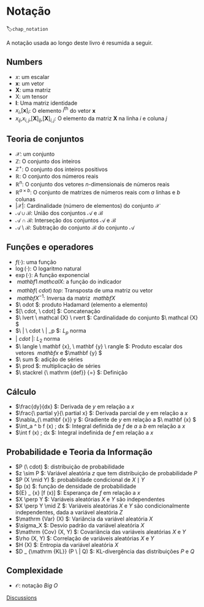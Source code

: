 # Notação
:label:`chap_notation`

A notação usada ao longo deste livro é resumida a seguir.


## Numbers

* $x$: um escalar
* $\mathbf{x}$: um vetor
* $\mathbf{X}$: uma matriz
* $\mathsf{X}$: um tensor
* $\mathbf{I}$: Uma matriz identidade
* $x_i$,$[\mathbf{x}]_i$: O elemento $i^\mathrm{th}$ do vetor $\mathbf{x}$
* $x_{ij}$,$x_{i, j}$,$[\mathbf {X}]_{ij}$,$[\mathbf {X}]_{i, j}$: O elemento da matriz $\mathbf{X}$ na linha $i$ e coluna $j$



## Teoria de conjuntos


* $\mathcal{X}$: um conjunto
* $\mathbb{Z}$: O conjunto dos inteiros
* $\mathbb{Z}^+$: O conjunto dos inteiros positivos
* $\mathbb{R}$: O conjunto dos números reais
* $\mathbb{R}^n$: O conjunto dos vetores $n$-dimensionais de números reais
* $\mathbb{R}^{a\times b}$: O conjunto de matrizes de números reais com $a$ linhas e $b$ colunas
* $|\mathcal{X}|$: Cardinalidade (número de elementos) do conjunto $\mathcal {X}$
* $\mathcal{A}\cup \mathcal{B}$: União dos conjuntos $\mathcal{A}$ e $\mathcal{B}$
* $\mathcal{A}\cap\mathcal{B}$: Interseção dos conjuntos $\mathcal{A}$ e $\mathcal{B}$
* $\mathcal{A}\setminus \mathcal{B}$: Subtração do conjunto $\mathcal{B}$ do conjunto $\mathcal{A}$


## Funções e operadores


* $f(\cdot)$: uma função
* $\log (\cdot)$: O logaritmo natural
* $\exp(\cdot)$: A função exponencial
* $\ mathbf {1} _ \ mathcal {X}$: a função do indicador
* $\ mathbf {(\ cdot)} ^ \ top$: Transposta de uma matriz ou vetor
* $\ mathbf {X} ^ {- 1}$: Inversa da matriz $\ mathbf {X}$
* $\ odot $: produto Hadamard (elemento a elemento)
* $[\ cdot, \ cdot] $: Concatenação
* $\ lvert \ mathcal {X} \ rvert $: Cardinalidade do conjunto $\ mathcal {X} $
* $\ | \ cdot \ | _p $: $L_p$ norma
* $| \ cdot \ |$: $L_2$ norma
* $\ langle \ mathbf {x}, \ mathbf {y} \ rangle $: Produto escalar dos vetores $\ mathbf {x}$ e $\mathbf {y} $
* $\ sum $: adição de séries
* $\ prod $: multiplicação de séries
* $\ stackrel {\ mathrm {def}} {=} $: Definição


## Cálculo

* $\frac{dy}{dx} $: Derivada de $y$ em relação a $x$
* $\frac{\ partial y}{\ partial x} $: Derivada parcial de $y$ em relação a $x$
* $\nabla_{\ mathbf {x}} y $: Gradiente de $y$ em relação a $\ mathbf {x} $
* $\int_a ^ b f (x) \; dx $: Integral definida de $f$ de $a$ a $b$ em relação a $x$
* $\int f (x) \; dx $: Integral indefinida de $f$ em relação a $x$

## Probabilidade e Teoria da Informação

* $P (\ cdot) $: distribuição de probabilidade
* $z \sim P $: Variável aleatória $z$ que tem distribuição de probabilidade $P$
* $P (X \mid Y) $: probabilidade condicional de $X\mid Y$
* $p (x) $: função de densidade de probabilidade
* ${E} _ {x} [f (x)] $: Esperança de $f$ em relação a $x$
* $X \perp Y $: Variáveis aleatórias $X$ e $Y$ são independentes
* $X \perp Y \mid Z $: Variáveis aleatórias $X$ e $Y$ são condicionalmente independentes, dada a variável aleatória $Z$
* $\mathrm {Var} (X) $: Variância da variável aleatória $X$
* $\sigma_X $: Desvio padrão da variável aleatória $X$
* $\mathrm {Cov} (X, Y) $: Covariância das variáveis aleatórias $X$ e $Y$
* $\rho (X, Y) $: Correlação de variáveis aleatórias $X$ e $Y$
* $H (X) $: Entropia da variável aleatória $X$
* $D _ {\mathrm {KL}} (P \ | Q) $: KL-divergência das distribuições $P$ e $Q$



## Complexidade

* $\mathcal{O}$: notação *Big O* 


[Discussions](https://discuss.d2l.ai/t/25)
<!--stackedit_data:
eyJoaXN0b3J5IjpbNTU2MjY1NDI0LC0yMDY1ODMwODQwLDQ2ND
MxNDM1NCwtNjgyMTU3MjIzXX0=
-->